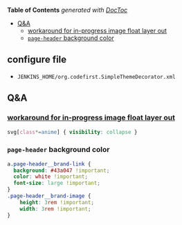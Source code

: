 <!-- START doctoc generated TOC please keep comment here to allow auto update -->
<!-- DON'T EDIT THIS SECTION, INSTEAD RE-RUN doctoc TO UPDATE -->
**Table of Contents**  *generated with [DocToc](https://github.com/thlorenz/doctoc)*

- [Q&A](#qa)
  - [workaround for in-progress image float layer out](#workaround-for-in-progress-image-float-layer-out)
  - [`page-header` background color](#page-header-background-color)

<!-- END doctoc generated TOC please keep comment here to allow auto update -->


## configure file
- `JENKINS_HOME/org.codefirst.SimpleThemeDecorator.xml`

## Q&A
### [workaround for in-progress image float layer out](https://github.com/afonsof/jenkins-material-theme/issues/183#issuecomment-806518351)
```css
svg[class*=anime] { visibility: collapse }
```

### `page-header` background color
```css
a.page-header__brand-link {
  background: #43a047 !important;
  color: white !important;
  font-size: large !important;
}
.page-header__brand-image {
    height: 3rem !important;
    width: 3rem !important;
}
```
